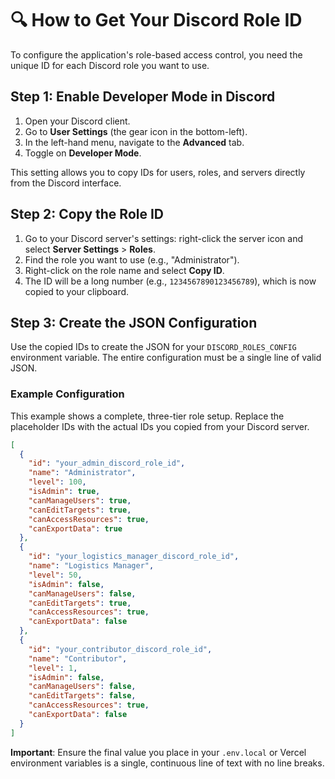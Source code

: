 # 🔍 How to Get Your Discord Role ID

To configure the application's role-based access control, you need the unique ID for each Discord role you want to use.

## Step 1: Enable Developer Mode in Discord

1.  Open your Discord client.
2.  Go to **User Settings** (the gear icon in the bottom-left).
3.  In the left-hand menu, navigate to the **Advanced** tab.
4.  Toggle on **Developer Mode**.

This setting allows you to copy IDs for users, roles, and servers directly from the Discord interface.

## Step 2: Copy the Role ID

1.  Go to your Discord server's settings: right-click the server icon and select **Server Settings** > **Roles**.
2.  Find the role you want to use (e.g., "Administrator").
3.  Right-click on the role name and select **Copy ID**.
4.  The ID will be a long number (e.g., `1234567890123456789`), which is now copied to your clipboard.

## Step 3: Create the JSON Configuration

Use the copied IDs to create the JSON for your `DISCORD_ROLES_CONFIG` environment variable. The entire configuration must be a single line of valid JSON.

### Example Configuration

This example shows a complete, three-tier role setup. Replace the placeholder IDs with the actual IDs you copied from your Discord server.

```json
[
  {
    "id": "your_admin_discord_role_id",
    "name": "Administrator",
    "level": 100,
    "isAdmin": true,
    "canManageUsers": true,
    "canEditTargets": true,
    "canAccessResources": true,
    "canExportData": true
  },
  {
    "id": "your_logistics_manager_discord_role_id",
    "name": "Logistics Manager",
    "level": 50,
    "isAdmin": false,
    "canManageUsers": false,
    "canEditTargets": true,
    "canAccessResources": true,
    "canExportData": false
  },
  {
    "id": "your_contributor_discord_role_id",
    "name": "Contributor",
    "level": 1,
    "isAdmin": false,
    "canManageUsers": false,
    "canEditTargets": false,
    "canAccessResources": true,
    "canExportData": false
  }
]
```

**Important**: Ensure the final value you place in your `.env.local` or Vercel environment variables is a single, continuous line of text with no line breaks.
